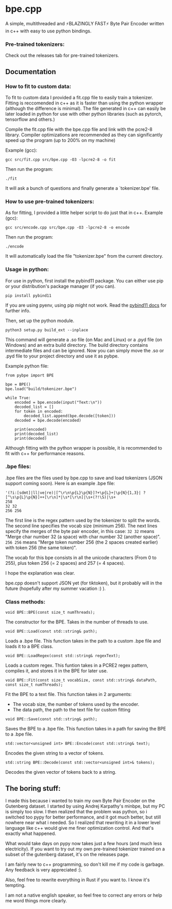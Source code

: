 # bpe.cpp

A simple, multithreaded and ⚡BLAZINGLY FAST⚡ Byte Pair Encoder written in c++ with easy to use python bindings.

### Pre-trained tokenizers:

Check out the releases tab for pre-trained tokenizers.

## Documentation

### How to fit to custom data:

To fit to custom data I provided a fit.cpp file to easily train a tokenizer.
Fitting is reccomended in c++ as it is faster than using the python wrapper (although the difference is minimal).
The file generated in c++ can easily be later loaded in python for use with other python libraries (such as pytorch, tensorflow and others.)

Compile the fit.cpp file with the bpe.cpp file and link with the pcre2-8 library.
Compiler optimizations are recommended as they can significantly speed up the program (up to 200% on my machine)

Example (gcc):
```
gcc src/fit.cpp src/bpe.cpp -O3 -lpcre2-8 -o fit
```
Then run the program:
```
./fit
```
It will ask a bunch of questions and finally generate a `tokenizer.bpe' file.

### How to use pre-trained tokenizers:

As for fitting, I provided a little helper script to do just that in c++.
Example (gcc):
```
gcc src/encode.cpp src/bpe.cpp -O3 -lpcre2-8 -o encode
```
Then run the program:
```
./encode
```

It will automatically load the file "tokenizer.bpe" from the current directory.

### Usage in python:

For use in python, first install the pybind11 package.
You can either use pip or your distribution's package manager (if you can).
```
pip install pybind11
```
If you are using pyenv, using pip might not work.
Read the [pybind11 docs](https://pybind11.readthedocs.io/en/stable/installing.html) for further info.

Then, set up the python module.
```
python3 setup.py build_ext --inplace
```
This command will generate a .so file (on Mac and Linux) or a .pyd file (on Windows) and an extra build directory.
The build directory contains intermediate files and can be ignored.
Now you can simply move the .so or .pyd file to your project directory and use it as pybpe.

Example python file:
```
from pybpe import BPE

bpe = BPE()
bpe.load("build/tokenizer.bpe")

while True:
    encoded = bpe.encode(input("Text:\n"))
    decoded_list = []
    for token in encoded:
        decoded_list.append(bpe.decode([token]))
    decoded = bpe.decode(encoded)

    print(encoded)
    print(decoded_list)
    print(decoded)
```
Although fitting with the python wrapper is possible, it is recommended to fit with c++ for performance reasons.

### .bpe files:

.bpe files are the files used by bpe.cpp to save and load tokenizers (JSON support coming soon).
Here is an example .bpe file:
```
'(?i:[sdmt]|ll|ve|re)|[^\r\n\p{L}\p{N}]?+\p{L}+|\p{N}{1,3}| ?[^\s\p{L}\p{N}]++[\r\n]*|\s*[\r\n]|\s+(?!\S)|\s+
258
32 32
256 256
```
The first line is the regex pattern used by the tokenizer to split the words.
The second line specifies the vocab size (minimum 256).
The next lines specify the merges of the byte pair encoder, in this case:
`32 32` means "Merge char number 32 (a space) with char number 32 (another space)".
`256 256` means "Merge token number 256 (the 2 spaces created earlier) with token 256 (the same token)".

The vocab for this bpe consists in all the unicode characters (From 0 to 255), plus token
256 (= 2 spaces) and
257 (= 4 spaces).

I hope the explanation was clear.

bpe.cpp doesn't support JSON yet (for tiktoken), but it probably will in the future (hopefully after my summer vacation :) ).

### Class methods:

```void BPE::BPE(const size_t numThreads);```

The constructor for the BPE.
Takes in the number of threads to use.

```void BPE::Load(const std::string& path);```

Loads a .bpe file.
This function takes in the path to a custom .bpe file and loads it to a BPE class.

```void BPE::LoadRegex(const std::string& regexText);```

Loads a custom regex.
This funtion takes in a PCRE2 regex pattern, compiles it, and stores it in the BPE for later use.

```void BPE::Fit(const size_t vocabSize, const std::string& dataPath, const size_t numThreads);```

Fit the BPE to a text file.
This function takes in 2 arguments:
 - The vocab size, the number of tokens used by the encoder.
 - The data path, the path to the text file for custom fitting

```void BPE::Save(const std::string& path);```

Saves the BPE to a .bpe file.
This function takes in a path for saving the BPE to a .bpe file.

```std::vector<unsigned int> BPE::Encode(const std::string& text);```

Encodes the given string to a vector of tokens.

```std::string BPE::Decode(const std::vector<unsigned int>& tokens);```

Decodes the given vector of tokens back to a string.

## The boring stuff:
I made this because i wanted to train my own Byte Pair Encoder on the Gutenberg dataset. I started by using Andrej Karpathy's minbpe, but my PC is simply too slow.
I then realized that the problem was python, so i switched too pypy for better performance, and it got much better, but still nowhere near what i needed.
So I realized that rewriting it in a lower level language like c++ would give me finer optimization control. And that's exactly what happened.

What would take days on pypy now takes just a few hours (and much less electricity). If you want to try out my own pre-trained tokenizer trained on a subset of the gutenberg dataset, it's on the releases page.


I am fairly new to c++ programming, so don't kill me if my code is garbage. Any feedback is very appreciated :).

Also, feel free to rewrite everything in Rust if you want to. I know it's tempting.

I am not a native english speaker, so feel free to correct any errors or help me word things more clearly.
